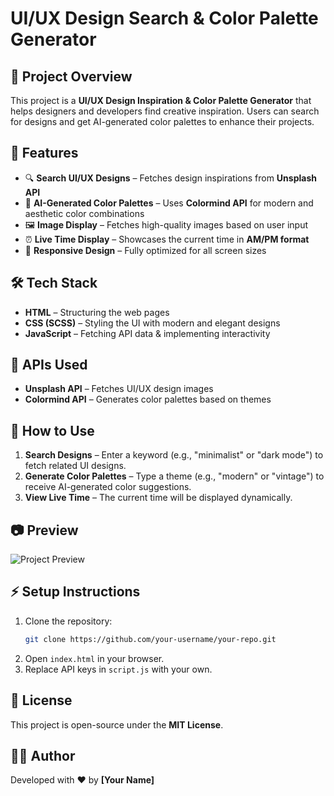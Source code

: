 # UI/UX Design Search & Color Palette Generator

## 📌 Project Overview
This project is a **UI/UX Design Inspiration & Color Palette Generator** that helps designers and developers find creative inspiration. Users can search for designs and get AI-generated color palettes to enhance their projects.

## 🚀 Features
- 🔍 **Search UI/UX Designs** – Fetches design inspirations from **Unsplash API**
- 🎨 **AI-Generated Color Palettes** – Uses **Colormind API** for modern and aesthetic color combinations
- 🖼️ **Image Display** – Fetches high-quality images based on user input
- ⏰ **Live Time Display** – Showcases the current time in **AM/PM format**
- 📱 **Responsive Design** – Fully optimized for all screen sizes

## 🛠️ Tech Stack
- **HTML** – Structuring the web pages
- **CSS (SCSS)** – Styling the UI with modern and elegant designs
- **JavaScript** – Fetching API data & implementing interactivity

## 🔗 APIs Used
- **Unsplash API** – Fetches UI/UX design images
- **Colormind API** – Generates color palettes based on themes

## 📖 How to Use
1. **Search Designs** – Enter a keyword (e.g., "minimalist" or "dark mode") to fetch related UI designs.
2. **Generate Color Palettes** – Type a theme (e.g., "modern" or "vintage") to receive AI-generated color suggestions.
3. **View Live Time** – The current time will be displayed dynamically.

## 📷 Preview
![Project Preview](link-to-screenshot)

## ⚡ Setup Instructions
1. Clone the repository:
   ```sh
   git clone https://github.com/your-username/your-repo.git
   ```
2. Open `index.html` in your browser.
3. Replace API keys in `script.js` with your own.

## 📜 License
This project is open-source under the **MIT License**.

## 👨‍💻 Author
Developed with ❤️ by **[Your Name]**

